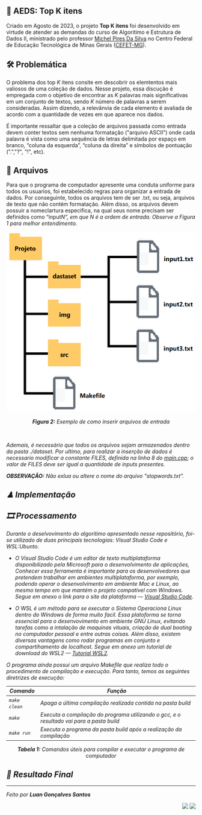  <section>   
    <h1>📢 AEDS: Top K itens</h1>   
    <p>
        Criado em Agosto de 2023, o projeto <strong>Top K itens</strong> foi desenvolvido em virtude de atender as demandas do curso de Algoritimo e Estrutura de Dados II, ministrado pelo professor <a href="https://www.linkedin.com/in/michelpiressilva/?originalSubdomain=br" target="_blank">Michel Pires Da Silva</a> no Centro Federal de Educação Tecnológica de Minas Gerais (<a href="https://www.divinopolis.cefetmg.br/" target="_blank">CEFET-MG</a>).
    </p>
</section>
<section>
    <h2>🛠 Problemática</h2>
    <p>
        O problema dos top <i>K</i> itens consite em descobrir os elemtentos mais valiosos de uma coleção de dados. Nesse projeto, essa discução é empregada com o objetivo de encontrar as <i>K</i> palavras mais significativas em um conjunto de textos, sendo <i>K</i> número de palavras a serem consideradas. Assim dizendo, a relevânvia de cada elemento é avaliada de acordo com a quantidade de vezes em que aparece nos dados.  
    </p>
    <p>
            É importante ressaltar que a coleção de arquivos passada como entrada devem conter textos sem nenhuma formatação ("arquivo ASCII") onde cada palavra é vista como uma sequência de letras delimitada por espaço em branco, “coluna da esquerda”, “coluna da direita” e símbolos de pontuação (".","?", "!", etc).
    </p>
<section>
<section>
    <h2>📩 Arquivos</h2>
    <p>
        Para que o programa de computador apresente uma conduta uniforme para todos os usuarios, foi estabelecido regras para organizar a entrada de dados. Por conseguinte, todos os arquivos tem de ser .txt, ou seja, arquivos de texto que não contém formatação. Além disso, os arquivos devem possuir a nomeclartura especifica, na qual seus nome precisam ser definidos como “input<i>N<i>”, em que <i>N<i> é a ordem de entrada. Observe a Figura 1 para melhor entendimento.
    </p>
    <p align="center">
        <img src="img/img1.png">
        <br><br><strong>Figura 2:</strong> Exemplo de como inserir arquivos de entrada
    </p>
    <br>
    <p>
        Ademais, é necessário que todos os arquivos sejam armazenados dentro da pasta <i>./dataset</i>. Por ultimo, para realizar a inserção de dados é necessario modificar a constante <i>FILES</i>, definida na linha 8 do <a href="https://github.com/LuanLuL/AEDS---Top_K_Itens/blob/main/src/main.cpp" target="_blank">main.cpp</a>; o valor de <i>FILES</i> deve ser igual a quantidade de inputs presentes. 
    </p>
    <b>OBSERVAÇÃO:</B> Não exlua ou altere o nome do arquivo "stopwords.txt".
</section>
<section>
    <h2>♟ Implementação</h2>
</section>
<section>
    <h2>🎞 Processamento</h2>
    <p>
        Durante o deselvovimento do algoritimo apresentado nesse repositório, foi-se utilizado de duas principais tecnologias: Visual Studio Code e WSL:Ubunto.
    </p>
    <ul>
        <li>    
            <p>
                O Visual Studio Code é um editor de texto multiplataforma disponibilizado pela Microsoft para o desenvolvimento de aplicações, Conhecer essa ferramenta é importante para os desenvolvedores que pretendem trabalhar em ambientes multiplataforma, por exemplo,  podendo operar o desenvolvimento em ambiente Mac e Linux, ao mesmo tempo em que mantém o projeto compatível com Windows. Segue em anexo o link para o site da plataforma — <a href="https://code.visualstudio.com/" target="_blank">Visual Studio Code</a>.
            </p>
        </li>
        <li>
            <p>O WSL é um método para se executar o Sistema Operaciona Linux dentro do Windows de forma muito facil. Essa platoforma se torna essencial para o desenvovimento em ambiente GNU Linux, evitando tarefas como a intalação de maquinas vituais, criação de dual booting no computador pessoal e entre outras coisas. Além disso, existem diversas vantagens como rodar programas em conjunto e compartihamento de localhost. Segue em anexo um  tutorial de download do WSL2 — <a href="https://youtu.be/hd6lxt5iVsg" target="_blank">Tutorial WSL2</a>.</p>
        </li>
    </ul>
    <p>
        O programa ainda possui um arquivo Makefile que realiza todo o procedimento de compilação e execução. Para tanto, temos as seguintes diretrizes de execução:
    </p>
    <div align="center">
        <table>
            <thead>
                <tr>
                    <th>Comando</th>
                    <th>Função</th>
                </tr>
            </thead>
            <tbody>
                <tr>
                    <td><code>make clean</code></td>
                    <td>Apaga a última compilação realizada contida na pasta build</td>
                </tr>
                <tr>
                    <td><code>make</code></td>
                    <td>Executa a compilação do programa utilizando o gcc, e o resultado vai para a pasta build</td>
                </tr>
                <tr>
                    <td><code>make run</code></td>
                    <td>Executa o programa da pasta build após a realização da compilação</td>
                </tr>
            </tbody>
        </table>
        <p align="center">
            <b>Tabela 1:</b> Comandos úteis para compilar e executar o programa de computador
        </p>
    </div>
    <p>
</section>
<section>
    <h2>🙌 Resultado Final</h2>
</section>
<section>
    <hr size="0.5">
    <div>
          <p>
           Feito por <strong>Luan Gonçalves Santos</strong>     
         </p>
         <p align="right">
          <a href="https://www.linkedin.com/in/luan-santos-9bb01920b/" taget="_blank"><img src="https://img.shields.io/badge/LinkedIn-0077B5?style=for-the-badge&logo=linkedin&logoColor=white"></a>
        <a href="https://www.instagram.com/luann_gsantos/" taget="_blank"><img src="https://img.shields.io/badge/Instagram-E4405F?style=for-the-badge&logo=instagram&logoColor=white"></a>
        <p>
    </div>
</section>